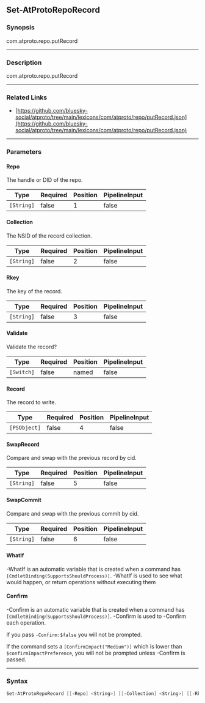 Set-AtProtoRepoRecord
---------------------




### Synopsis
com.atproto.repo.putRecord



---


### Description

com.atproto.repo.putRecord



---


### Related Links
* [https://github.com/bluesky-social/atproto/tree/main/lexicons/com/atproto/repo/putRecord.json](https://github.com/bluesky-social/atproto/tree/main/lexicons/com/atproto/repo/putRecord.json)





---


### Parameters
#### **Repo**

The handle or DID of the repo.






|Type      |Required|Position|PipelineInput|
|----------|--------|--------|-------------|
|`[String]`|false   |1       |false        |



#### **Collection**

The NSID of the record collection.






|Type      |Required|Position|PipelineInput|
|----------|--------|--------|-------------|
|`[String]`|false   |2       |false        |



#### **Rkey**

The key of the record.






|Type      |Required|Position|PipelineInput|
|----------|--------|--------|-------------|
|`[String]`|false   |3       |false        |



#### **Validate**

Validate the record?






|Type      |Required|Position|PipelineInput|
|----------|--------|--------|-------------|
|`[Switch]`|false   |named   |false        |



#### **Record**

The record to write.






|Type        |Required|Position|PipelineInput|
|------------|--------|--------|-------------|
|`[PSObject]`|false   |4       |false        |



#### **SwapRecord**

Compare and swap with the previous record by cid.






|Type      |Required|Position|PipelineInput|
|----------|--------|--------|-------------|
|`[String]`|false   |5       |false        |



#### **SwapCommit**

Compare and swap with the previous commit by cid.






|Type      |Required|Position|PipelineInput|
|----------|--------|--------|-------------|
|`[String]`|false   |6       |false        |



#### **WhatIf**
-WhatIf is an automatic variable that is created when a command has ```[CmdletBinding(SupportsShouldProcess)]```.
-WhatIf is used to see what would happen, or return operations without executing them
#### **Confirm**
-Confirm is an automatic variable that is created when a command has ```[CmdletBinding(SupportsShouldProcess)]```.
-Confirm is used to -Confirm each operation.

If you pass ```-Confirm:$false``` you will not be prompted.


If the command sets a ```[ConfirmImpact("Medium")]``` which is lower than ```$confirmImpactPreference```, you will not be prompted unless -Confirm is passed.



---


### Syntax
```PowerShell
Set-AtProtoRepoRecord [[-Repo] <String>] [[-Collection] <String>] [[-Rkey] <String>] [-Validate] [[-Record] <PSObject>] [[-SwapRecord] <String>] [[-SwapCommit] <String>] [-WhatIf] [-Confirm] [<CommonParameters>]
```

